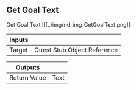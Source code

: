 ## Get Goal Text
Get Goal Text
![[../img/nd_img_GetGoalText.png]]

|Inputs||
|--|--|
| Target | Quest Stub Object Reference |

|Outputs||
|--|--|
| Return Value | Text |
